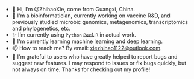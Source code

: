 - 👋 Hi, I’m @ZhihaoXie, come from Guangxi, China.
- 👀 I'm a bioinformatician, currently working on vaccine R&D, and previously studied microbic genomics, metagenomics, transcriptomics and phylogenetics, etc.
- ✨ I’m currently using `Python` <del>`Perl`</del> `R` in actual work.
- 🌱 I'm currently learning machine learning and deep learning.
- 📫 How to reach me? By email: xiezhihao1122@outlook.com.
- 💞️ I'm grateful to users who have greatly helped to report bugs and suggest new features. I may respond to issues or fix bugs quickly, but not always on time. Thanks for checking out my profile!

